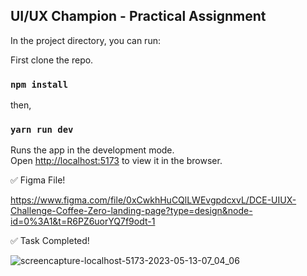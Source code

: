 ## UI/UX Champion - Practical Assignment

In the project directory, you can run:

First clone the repo.

### `npm install`

then,

### `yarn run dev`

Runs the app in the development mode.\
Open [http://localhost:5173](http://localhost:5173) to view it in the browser.


✅ Figma File!

https://www.figma.com/file/0xCwkhHuCQlLWEvgpdcxvL/DCE-UIUX-Challenge-Coffee-Zero-landing-page?type=design&node-id=0%3A1&t=R6PZ6uorYQ7f9odt-1


✅ Task Completed!

![screencapture-localhost-5173-2023-05-13-07_04_06](https://github.com/DilshanSenevirathne/DCE_UIUX_Challenge/assets/69068599/92b6457a-7434-448e-83c5-c935d868a22a)

